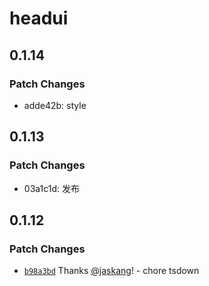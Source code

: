 # headui

## 0.1.14

### Patch Changes

- adde42b: style

## 0.1.13

### Patch Changes

- 03a1c1d: 发布

## 0.1.12

### Patch Changes

- [`b98a3bd`](https://github.com/jaskang/headui/commit/b98a3bda36487a2d8a6ad6a5189b398d417b1708) Thanks [@jaskang](https://github.com/jaskang)! - chore tsdown
